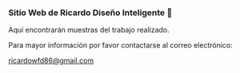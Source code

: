 ### Sitio Web de Ricardo Diseño Inteligente 👋

Aquí encontrarán muestras del trabajo realizado.

Para mayor información por favor contactarse al correo electrónico:

ricardowfd86@gmail.com
